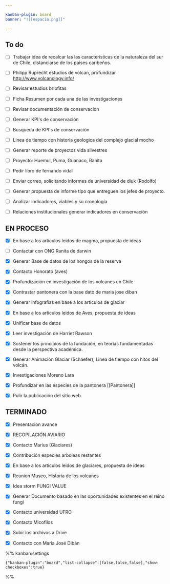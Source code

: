 ```yaml
---

kanban-plugin: board
banner: "![[espacio.png]]"

---
```


## To do

- [ ] Trabajar idea de recalcar las las caracteristicas de la naturaleza del sur de Chile, distanciarse de los paises caribeños.
- [ ] Philipp Ruprecht estudios de volcan, profundizar http://www.volcanology.info/
- [ ] Revisar estudios briofitas
- [ ] Ficha Resumen por cada una de las investigaciones
- [ ] Revisar documentación de conservacion
- [ ] Generar KPI's de conservación
- [ ] Busqueda de KPI's de conservación
- [ ] Linea de tiempo con historia geologica del complejo glacial mocho
- [ ] Generar reporte de proyectos vida silvestres
- [ ] Proyecto: Huemul, Puma, Guanaco, Ranita
- [ ] Pedir libro de fernando vidal
- [ ] Enviar correo, solicitando informes de universidad de diuk (Rodolfo)
- [ ] Generar propuesta de informe tipo que entreguen los jefes de proyecto.
- [ ] Analizar indicadores, viables y su cronología
- [ ] Relaciones institucionales generar indicadores en conservación


## EN PROCESO

- [x] En base a los artículos leidos de magma, propuesta de ideas
- [ ] Contactar con ONG Ranita de darwin
- [x] Generar Base de datos de los hongos de la reserva
- [x] Contacto Honorato (aves)
- [x] Profundización en investigación de los volcanes en Chile
- [x] Contrastar pantonera con la base dato  de maria jose diban
- [x] Generar infografías en base a los artículos de glaciar
- [x] En base a los artículos leidos de Aves, propuesta de ideas
- [x] Unificar base de datos
- [x] Leer investigación de Harriet Rawson
- [x] Sostener los principios de la fundación, en teorías fundamentadas desde la perspectiva académica.
- [x] Generar Animación Glaciar (Schaefer), Linea de tiempo con hitos del volcán.
- [x] Investigaciones Moreno Lara
- [x] Profundizar en las especies de la pantonera [[Pantonera]]
- [x] Pulir la publicación del sitio web


## TERMINADO

- [x] Presentacion avance
- [x] RECOPILACIÓN AVIARIO
- [x] Contacto Marius (Glaciares)
- [x] Contribución especies arboleas restantes
- [x] En base a los artículos leidos de glaciares, propuesta de ideas
- [x] Reunion Museo, Historia de los volcanes
- [x] Idea storm FUNGI VALUE
- [x] Generar Documento basado en las oportunidades existentes en el reino fungi
- [x] Contacto universidad UFRO
- [x] Contacto Micofilos
- [x] Subir los archivos a Drive
- [x] Contacto con Maria José Dibán




%% kanban:settings
```
{"kanban-plugin":"board","list-collapse":[false,false,false],"show-checkboxes":true}
```
%%